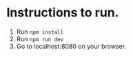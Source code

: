 # Instructions to run. 
1. Run ```npm install```
2. Run ```npm run dev```
3. Go to localhost:8080 on your browser.